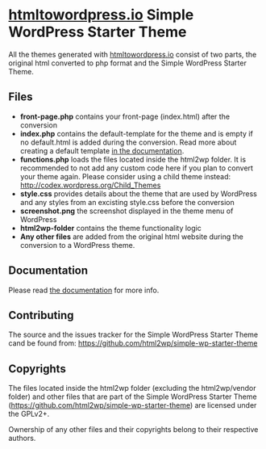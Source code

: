 # [htmltowordpress.io](http://htmltowordpress.io "HTML to WordPress") Simple WordPress Starter Theme
All the themes generated with [htmltowordpress.io](http://htmltowordpress.io "HTML to WordPress") consist of two parts, the original html converted to php format and the Simple WordPress Starter Theme. 

## Files
- __front-page.php__ contains your front-page (index.html) after the conversion
- __index.php__ contains the default-template for the theme and is empty if no default.html is added during the conversion. Read more about creating a default template [in the documentation](https://html-to-wordpress.readme.io/docs/templates#section-default-template).
- __functions.php__ loads the files located inside the html2wp folder. It is recommended to not add any custom code here if you plan to convert your theme again. Please consider using a child theme instead: http://codex.wordpress.org/Child_Themes
- __style.css__ provides details about the theme that are used by WordPress and any styles from an excisting style.css before the conversion
- __screenshot.png__ the screenshot displayed in the theme menu of WordPress
- __html2wp-folder__ contains the theme functionality logic
- __Any other files__ are added from the original html website during the conversion to a WordPress theme.

## Documentation
Please read [the documentation](https://html-to-wordpress.readme.io/) for more info.

## Contributing
The source and the issues tracker for the Simple WordPress Starter Theme cand be found from: https://github.com/html2wp/simple-wp-starter-theme

## Copyrights
The files located inside the html2wp folder (excluding the html2wp/vendor folder) and other files that are part of the
Simple WordPress Starter Theme (https://github.com/html2wp/simple-wp-starter-theme) are licensed under the GPLv2+.

Ownership of any other files and their copyrights belong to their respective authors.